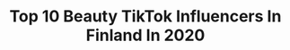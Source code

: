 ---
title: Top 10 Beauty TikTok Influencers In Finland In 2020
description: >-
  Find top beauty TikTok influencers in Finland in 2020. Most popular hashtags: #fyp #foryoupage #finland #foryou.
platform: TikTok
hits: 9
text_top: Analyze the top-rated TikTok influencers on inBeat.
text_bottom: Our platform has 9 TikTok influencers like this in Finland for you to pitch.
profiles:
  - username: "zagzagel87"
    fullname: >-
      Zagzagel
    bio: >-
      18+🔞 🎼All duets are welcome🎼 ♥️When I comment, I share ♥️ 🎵Lipsing/sync🎵
    location: "Finland"
    followers: 3683
    engagement: 5070
    commentsToLikes: 1.173745
    id: ckdnufhijn4480j23033mqe0i
    verified: false
    hashtags: "#fyp, #duet, #viral, #foryoupage"
  - username: "jennvmikkonen"
    fullname: >-
      Jenna Mikkonen
    bio: >-
      🇫🇮FIN 🌸 Instagram: jennvmikkonen 🌸 |23|
    location: "Finland"
    followers: 3942
    engagement: 586
    commentsToLikes: 0.159293
    id: ckbf5dsrvuhqj0j23pc6y9bdx
    verified: false
    hashtags: "#foryoupage, #maldives, #tiktok, #foryou"
  - username: "saattowaki"
    fullname: >-
      saattowaki
    bio: >-
      🇫🇮 Ig: @saattowaki
    location: "Finland"
    followers: 19600
    engagement: 916
    commentsToLikes: 0.068244
    id: ckad9h4uadm240i78lixn1ern
    verified: false
    hashtags: "#dance, #halloween, #clown, #jimcarrey"
  - username: "lexmarika"
    fullname: >-
      Marika
    bio: >-
      👱🏻‍♀️🇫🇮
    location: "Finland"
    followers: 19700
    engagement: 923
    commentsToLikes: 0.014627
    id: ckb9kgrejcd600j23ynb5ybhk
    verified: false
    hashtags: "#chinese, #studyingchinese, #lifeinchina, #china"
  - username: "florenceclassicalarts"
    fullname: >-
      Learning Arts 🇮🇹
    bio: >-
      Florence Classical Arts Academy 🥰 🇮🇹 🎨
    location: "Finland"
    followers: 2760
    engagement: 817
    commentsToLikes: 0.009640
    id: ck8qh56t23lrp0j78or0h17ue
    verified: false
    hashtags: "#drawing, #illustration, #artist, #draw"
  - username: "kuwaitvlog0"
    fullname: >-
      𝐀𝐛𝐝𝐢𝐥-𝐑𝐚𝐡𝐦𝐚𝐧 𝐀-𝐅
    bio: >-
      🖇𝐀𝐛𝐝𝐢𝐥-𝐑𝐚𝐡𝐦𝐚𝐧 𝐀𝐥-𝐅𝐚𝐡𝐚𝐝 💎𝐒𝐦𝐚𝐥𝐥 𝐁𝐮𝐬𝐢𝐧𝐞𝐬𝐬𝐦𝐚𝐧
    location: "Finland"
    followers: 12500
    engagement: 750
    commentsToLikes: 0.054365
    id: cka0olu364e870i78do0kzpe5
    verified: false
    hashtags: "#fypp, #kuwait, #add, #finland"
  - username: "juliakivela"
    fullname: >-
      Julia Kivelä 
    bio: >-
      Follow me on ig to find all beautiful places from my videos @julia_kivela
    location: "Finland"
    followers: 163600
    engagement: 803
    commentsToLikes: 0.011231
    id: ck83zanbgz6r90j781vc2t3gu
    verified: false
    hashtags: "#lapland, #rovaniemi, #finland, #jyv"
  - username: "poudelbindu"
    fullname: >-
      Bindu BP 👑
    bio: >-
      Nepali 🇳🇵
    location: "Finland"
    followers: 4071
    engagement: 831
    commentsToLikes: 0.149082
    id: ck8osa1z3g0dv0j78jua4uep3
    verified: false
    hashtags: "#nepali, #nepalitiktok, #bp, #missyou"
  - username: "miklaskuoppala"
    fullname: >-
      Miklas Kuoppala
    bio: >-
      🏃‍♂️Parkour athlete 🇨🇦🇫🇮 👻Helsingin yliopisto🌍 ig @pkmiklas
    location: "Finland"
    followers: 13900
    engagement: 987
    commentsToLikes: 0.055016
    id: ckbf5co30uanz0j237ltu647z
    verified: false
    hashtags: "#tiktoksuomi, #treeni, #parkour, #tapiola"
---